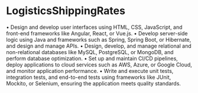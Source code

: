 # LogisticsShippingRates
•	Design and develop user interfaces using HTML, CSS, JavaScript, and front-end frameworks like Angular, React, or Vue.js.
•	Develop server-side logic using Java and frameworks such as Spring, Spring Boot, or Hibernate, and design and manage APIs.
•	Design, develop, and manage relational and non-relational databases like MySQL, PostgreSQL, or MongoDB, and perform database optimization.
•	Set up and maintain CI/CD pipelines, deploy applications to cloud services such as AWS, Azure, or Google Cloud, and monitor application performance.
•	Write and execute unit tests, integration tests, and end-to-end tests using frameworks like JUnit, Mockito, or Selenium, ensuring the application meets quality standards.
